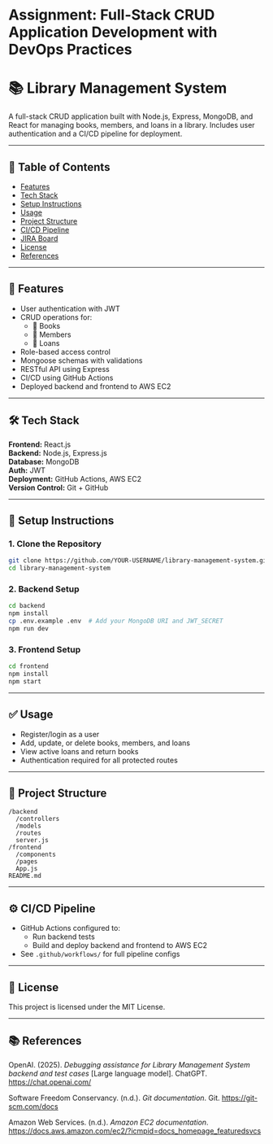 # **Assignment: Full-Stack CRUD Application Development with DevOps Practices**

# 📚 Library Management System

A full-stack CRUD application built with Node.js, Express, MongoDB, and React for managing books, members, and loans in a library. Includes user authentication and a CI/CD pipeline for deployment.

---

## 📝 Table of Contents

- [Features](#features)
- [Tech Stack](#tech-stack)
- [Setup Instructions](#setup-instructions)
- [Usage](#usage)
- [Project Structure](#project-structure)
- [CI/CD Pipeline](#cicd-pipeline)
- [JIRA Board](#jira-board)
- [License](#license)
- [References](#references)

---

## 🚀 Features

- User authentication with JWT
- CRUD operations for:
  - 📖 Books
  - 👥 Members
  - 🔁 Loans
- Role-based access control
- Mongoose schemas with validations
- RESTful API using Express
- CI/CD using GitHub Actions
- Deployed backend and frontend to AWS EC2

---

## 🛠️ Tech Stack

**Frontend:** React.js  
**Backend:** Node.js, Express.js  
**Database:** MongoDB  
**Auth:** JWT  
**Deployment:** GitHub Actions, AWS EC2  
**Version Control:** Git + GitHub

---

## 🧰 Setup Instructions

### 1. Clone the Repository

```bash
git clone https://github.com/YOUR-USERNAME/library-management-system.git
cd library-management-system
```

### 2. Backend Setup

```bash
cd backend
npm install
cp .env.example .env  # Add your MongoDB URI and JWT_SECRET
npm run dev
```

### 3. Frontend Setup

```bash
cd frontend
npm install
npm start
```

---

## ✅ Usage

- Register/login as a user
- Add, update, or delete books, members, and loans
- View active loans and return books
- Authentication required for all protected routes

---

## 📂 Project Structure

```
/backend
  /controllers
  /models
  /routes
  server.js
/frontend
  /components
  /pages
  App.js
README.md
```

---

## ⚙️ CI/CD Pipeline

- GitHub Actions configured to:
  - Run backend tests
  - Build and deploy backend and frontend to AWS EC2
- See `.github/workflows/` for full pipeline configs

---

## 📝 License

This project is licensed under the MIT License.

---

## 📚 References

OpenAI. (2025). *Debugging assistance for Library Management System backend and test cases* [Large language model]. ChatGPT. https://chat.openai.com/

Software Freedom Conservancy. (n.d.). *Git documentation*. Git. https://git-scm.com/docs

Amazon Web Services. (n.d.). *Amazon EC2 documentation*. https://docs.aws.amazon.com/ec2/?icmpid=docs_homepage_featuredsvcs
